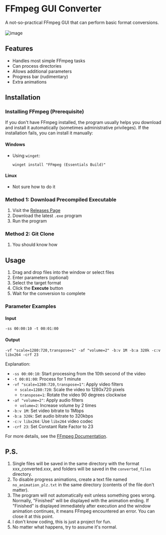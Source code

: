 # FFmpeg GUI Converter

A not-so-practical FFmpeg GUI that can perform basic format conversions.
<br><br>
![image](https://github.com/user-attachments/assets/65b4883c-c227-4119-8872-695ea72b7bdb)

## Features

- Handles most simple FFmpeg tasks
- Can process directories
- Allows additional parameters
- Progress bar (rudimentary)
- Extra animations

## Installation

### Installing FFmpeg (Prerequisite)

If you don't have FFmpeg installed, the program usually helps you download and install it automatically (sometimes administrative privileges). If the installation fails, you can install it manually:

#### Windows
- Using `winget`:
  ```shell
  winget install "FFmpeg (Essentials Build)"
  ```

#### Linux
- Not sure how to do it

### Method 1: Download Precompiled Executable

1. Visit the [Releases Page](../../releases)
2. Download the latest `.exe` program
3. Run the program

### Method 2: Git Clone

1. You should know how

## Usage

1. Drag and drop files into the window or select files
2. Enter parameters (optional)
3. Select the target format
4. Click the **Execute** button
5. Wait for the conversion to complete

### Parameter Examples

#### Input
```shell
-ss 00:00:10 -t 00:01:00
```
#### Output
```shell
-vf "scale=1280:720,transpose=1" -af "volume=2" -b:v 1M -b:a 320k -c:v libx264 -crf 23
```
Explanation:
- `-ss 00:00:10`: Start processing from the 10th second of the video
- `-t 00:01:00`: Process for 1 minute
- `-vf "scale=1280:720,transpose=1"`: Apply video filters
  - `scale=1280:720`: Scale the video to 1280x720 pixels
  - `transpose=1`: Rotate the video 90 degrees clockwise
- `-af "volume=2"`: Apply audio filters
  - `volume=2`: Increase volume by 2 times
- `-b:v 1M`: Set video bitrate to 1Mbps
- `-b:a 320k`: Set audio bitrate to 320kbps
- `-c:v libx264`: Use `libx264` video codec
- `-crf 23`: Set Constant Rate Factor to 23

For more details, see the [FFmpeg Documentation](https://ffmpeg.org/ffmpeg.html).

## P.S.

1. Single files will be saved in the same directory with the format xxx_converted.xxx, and folders will be saved in the `converted_files` directory.
2. To disable progress animations, create a text file named `no_animation_plz.txt` in the same directory (contents of the file don't matter).
3. The program will not automatically exit unless something goes wrong. Normally, "Finished" will be displayed with the animation ending. If "Finished" is displayed immediately after execution and the window animation continues, it means FFmpeg encountered an error. You can close it at this point.
4. I don't know coding, this is just a project for fun.
5. No matter what happens, try to assume it's normal.
